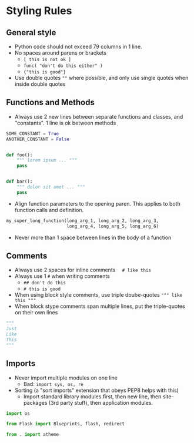 # Styling Rules

## General style

- Python code should not exceed 79 columns in 1 line.
- No spaces around parens or brackets
    - `[ this is not ok ]`
    - `func( "don't do this either" )`
    - `{"this is good"}`
- Use double quotes `""` where possible, and only use single quotes when inside
double quotes

## Functions and Methods

- Always use 2 new lines between separate functions and classes, and "constants". 1 line is ok
between methods

```python
SOME_CONSTANT = True
ANOTHER_CONSTANT = False


def foo():
    """ lorem ipsum ... """
    pass


def bar():
    """ dolor sit amet ... """
    pass
```

- Align function parameters to the opening paren. This applies to both function calls and definition.
```python
my_super_long_function(long_arg_1, long_arg_2, long_arg_3,
                       long_arg_4, long_arg_5, long_arg_6)
```

- Never more than 1 space between lines in the body of a function

## Comments
- Always use 2 spaces for inline comments `  # like this`
- Always use 1 `#` when writing comments
    - `## don't do this`
    - `# this is good`
- When using block style comments, use triple doube-quotes `""" like this """`
- When block stype comments span multiple lines, put the triple-quotes on their
own lines
```python
"""
Just
Like
This
"""
```


## Imports

- Never import multiple modules on one line
    - Bad: `import sys, os, re`
- Sorting (a "sort imports" extension that obeys PEP8 helps with this)
    - Import standard library modules first, then new line, then site-packages (3rd party stuff), then application modules.
```python
import os

from Flask import Blueprints, flash, redirect

from . import atheme
```
